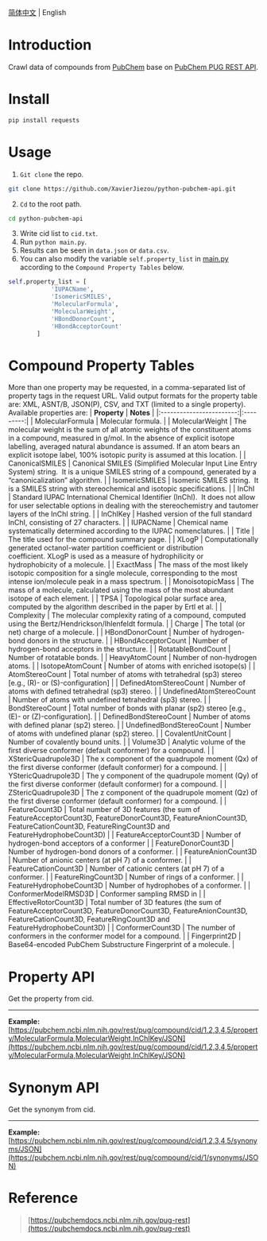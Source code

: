 [简体中文](README.zh.md) | English
# Introduction
Crawl data of compounds from [PubChem](https://pubchem.ncbi.nlm.nih.gov/) base on [PubChem PUG REST API](https://pubchemdocs.ncbi.nlm.nih.gov/pug-rest).
# Install
```bash
pip install requests
```
# Usage
1. `Git clone` the repo.
```bash
git clone https://github.com/XavierJiezou/python-pubchem-api.git
```
2. `Cd` to the root path.
```bash
cd python-pubchem-api
```
3. Write cid list to `cid.txt`.
4. Run `python main.py`.
5. Results can be seen in `data.json` or `data.csv`.
6. You can also modify the variable `self.property_list` in [main.py](main.py) according to the `Compound Property Tables` below.
```python
self.property_list = [
            'IUPACName',
            'IsomericSMILES',
            'MolecularFormula',
            'MolecularWeight',
            'HBondDonorCount',
            'HBondAcceptorCount'
        ]
```
# Compound Property Tables
More than one property may be requested, in a comma-separated list of property tags in the request URL. Valid output formats for the property table are: XML, ASNT/B, JSON(P), CSV, and TXT (limited to a single property). Available properties are:
| **Property**             | **Notes** |
|:------------------------:|:---------:|
| MolecularFormula         | Molecular formula. |
| MolecularWeight          | The molecular weight is the sum of all atomic weights of the constituent atoms in a compound, measured in g/mol. In the absence of explicit isotope labelling, averaged natural abundance is assumed. If an atom bears an explicit isotope label, 100% isotopic purity is assumed at this location. |
| CanonicalSMILES          | Canonical SMILES (Simplified Molecular Input Line Entry System) string.  It is a unique SMILES string of a compound, generated by a “canonicalization” algorithm. |
| IsomericSMILES           | Isomeric SMILES string.  It is a SMILES string with stereochemical and isotopic specifications. |
| InChI                    | Standard IUPAC International Chemical Identifier (InChI).  It does not allow for user selectable options in dealing with the stereochemistry and tautomer layers of the InChI string. |
| InChIKey                 | Hashed version of the full standard InChI, consisting of 27 characters. |
| IUPACName                | Chemical name systematically determined according to the IUPAC nomenclatures. |
| Title                    | The title used for the compound summary page. |
| XLogP                    | Computationally generated octanol-water partition coefficient or distribution coefficient. XLogP is used as a measure of hydrophilicity or hydrophobicity of a molecule. |
| ExactMass                | The mass of the most likely isotopic composition for a single molecule, corresponding to the most intense ion/molecule peak in a mass spectrum. |
| MonoisotopicMass         | The mass of a molecule, calculated using the mass of the most abundant isotope of each element. |
| TPSA                     | Topological polar surface area, computed by the algorithm described in the paper by Ertl et al. |
| Complexity               | The molecular complexity rating of a compound, computed using the Bertz/Hendrickson/Ihlenfeldt formula. |
| Charge                   | The total (or net) charge of a molecule. |
| HBondDonorCount          | Number of hydrogen-bond donors in the structure. |
| HBondAcceptorCount       | Number of hydrogen-bond acceptors in the structure. |
| RotatableBondCount       | Number of rotatable bonds. |
| HeavyAtomCount           | Number of non-hydrogen atoms. |
| IsotopeAtomCount         | Number of atoms with enriched isotope(s) |
| AtomStereoCount          | Total number of atoms with tetrahedral (sp3) stereo [e.g., (R)- or (S)-configuration] |
| DefinedAtomStereoCount   | Number of atoms with defined tetrahedral (sp3) stereo. |
| UndefinedAtomStereoCount | Number of atoms with undefined tetrahedral (sp3) stereo. |
| BondStereoCount          | Total number of bonds with planar (sp2) stereo [e.g., (E)- or (Z)-configuration]. |
| DefinedBondStereoCount   | Number of atoms with defined planar (sp2) stereo. |
| UndefinedBondStereoCount | Number of atoms with undefined planar (sp2) stereo. |
| CovalentUnitCount        | Number of covalently bound units. |
| Volume3D                 | Analytic volume of the first diverse conformer (default conformer) for a compound. |
| XStericQuadrupole3D      | The x component of the quadrupole moment (Qx) of the first diverse conformer (default conformer) for a compound. |
| YStericQuadrupole3D      | The y component of the quadrupole moment (Qy) of the first diverse conformer (default conformer) for a compound. |
| ZStericQuadrupole3D      | The z component of the quadrupole moment (Qz) of the first diverse conformer (default conformer) for a compound. |
| FeatureCount3D           | Total number of 3D features (the sum of FeatureAcceptorCount3D, FeatureDonorCount3D, FeatureAnionCount3D, FeatureCationCount3D, FeatureRingCount3D and FeatureHydrophobeCount3D) |
| FeatureAcceptorCount3D   | Number of hydrogen-bond acceptors of a conformer |
| FeatureDonorCount3D      | Number of hydrogen-bond donors of a conformer. |
| FeatureAnionCount3D      | Number of anionic centers (at pH 7) of a conformer. |
| FeatureCationCount3D     | Number of cationic centers (at pH 7) of a conformer. |
| FeatureRingCount3D       | Number of rings of a conformer. |
| FeatureHydrophobeCount3D | Number of hydrophobes of a conformer. |
| ConformerModelRMSD3D     | Conformer sampling RMSD in |
| EffectiveRotorCount3D    | Total number of 3D features (the sum of FeatureAcceptorCount3D, FeatureDonorCount3D, FeatureAnionCount3D, FeatureCationCount3D, FeatureRingCount3D and FeatureHydrophobeCount3D) |
| ConformerCount3D         | The number of conformers in the conformer model for a compound. |
| Fingerprint2D            | Base64-encoded PubChem Substructure Fingerprint of a molecule. |
# Property API
Get the property from cid.

---
**Example:**
[https://pubchem.ncbi.nlm.nih.gov/rest/pug/compound/cid/1,2,3,4,5/property/MolecularFormula,MolecularWeight,InChIKey/JSON](https://pubchem.ncbi.nlm.nih.gov/rest/pug/compound/cid/1,2,3,4,5/property/MolecularFormula,MolecularWeight,InChIKey/JSON)
# Synonym API
Get the synonym from cid.

---
**Example:**
[https://pubchem.ncbi.nlm.nih.gov/rest/pug/compound/cid/1,2,3,4,5/synonyms/JSON](https://pubchem.ncbi.nlm.nih.gov/rest/pug/compound/cid/1/synonyms/JSON)
# Reference
> [https://pubchemdocs.ncbi.nlm.nih.gov/pug-rest](https://pubchemdocs.ncbi.nlm.nih.gov/pug-rest)